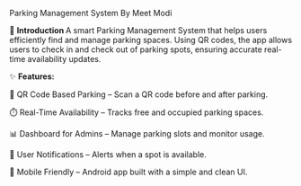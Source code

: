 Parking Management System
By Meet Modi

🚗 <b> Introduction </b>
A smart Parking Management System that helps users efficiently find and manage parking spaces. Using QR codes, the app allows users to check in and check out of parking spots, ensuring accurate real-time availability updates.

✨ <b> Features: </b>

📌 QR Code Based Parking – Scan a QR code before and after parking.

⏱️ Real-Time Availability – Tracks free and occupied parking spaces.

📊 Dashboard for Admins – Manage parking slots and monitor usage.

🔔 User Notifications – Alerts when a spot is available.

📱 Mobile Friendly – Android app built with a simple and clean UI.
